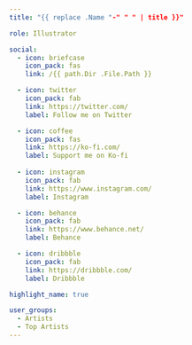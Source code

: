 ```yaml
---
title: "{{ replace .Name "-" " " | title }}"

role: Illustrator

social:
  - icon: briefcase
    icon_pack: fas
    link: /{{ path.Dir .File.Path }}

  - icon: twitter
    icon_pack: fab
    link: https://twitter.com/
    label: Follow me on Twitter

  - icon: coffee
    icon_pack: fas
    link: https://ko-fi.com/
    label: Support me on Ko-fi
    
  - icon: instagram
    icon_pack: fab
    link: https://www.instagram.com/
    label: Instagram

  - icon: behance
    icon_pack: fab
    link: https://www.behance.net/
    label: Behance

  - icon: dribbble
    icon_pack: fab
    link: https://dribbble.com/
    label: Dribbble

highlight_name: true

user_groups:
  - Artists
  - Top Artists
---
```

